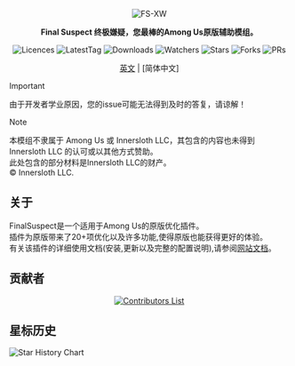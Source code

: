 <div align="center">
	
![FS-XW](Assets/LogoWithTeam.png)

**Final Suspect 终极嫌疑，您最棒的Among Us原版辅助模组。**

<img src="https://badgen.net/github/license/XtremeWave/FinalSuspect" alt="Licences">
<img src="https://badgen.net/github/tag/XtremeWave/FinalSuspect" alt="LatestTag">
<img src="https://badgen.net/github/assets-dl/XtremeWave/FinalSuspect" alt="Downloads">
<img src="https://badgen.net/github/watchers/XtremeWave/FinalSuspect" alt="Watchers">
<img src="https://badgen.net/github/stars/XtremeWave/FinalSuspect/" alt="Stars">
<img src="https://badgen.net/github/forks/XtremeWave/FinalSuspect" alt="Forks">
<img src="https://badgen.net/github/prs/XtremeWave/FinalSuspect" alt="PRs">

[英文](README.md) | [简体中文]

</div>

> [!important]
> 由于开发者学业原因，您的issue可能无法得到及时的答复，请谅解！

> [!note]
> 本模组不隶属于 Among Us 或 Innersloth LLC，其包含的内容也未得到 Innersloth LLC 的认可或以其他方式赞助。\
> 此处包含的部分材料是Innersloth LLC的财产。\
> © Innersloth LLC.

## 关于

FinalSuspect是一个适用于Among Us的原版优化插件。\
插件为原版带来了20+项优化以及许多功能,使得原版也能获得更好的体验。\
有关该插件的详细使用文档(安装,更新以及完整的配置说明),请参阅[网站文档](https://www.xtreme.net.cn/docs/FS/)。

## 贡献者

<div align="center">
  <a href="https://github.com/XtremeWave/FinalSuspect/graphs/contributors">
    <img src="https://contrib.rocks/image?repo=XtremeWave/FinalSuspect" alt="Contributors List">
  </a>
</div>

## 星标历史
![Star History Chart](https://api.star-history.com/svg?repos=XtremeWave/FinalSuspect&type=Date)
